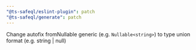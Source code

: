 ```yaml
---
"@ts-safeql/eslint-plugin": patch
"@ts-safeql/generate": patch
---
```


Change autofix fromNullable generic (e.g. `Nullable<string>`) to type union format (e.g. string | null)
